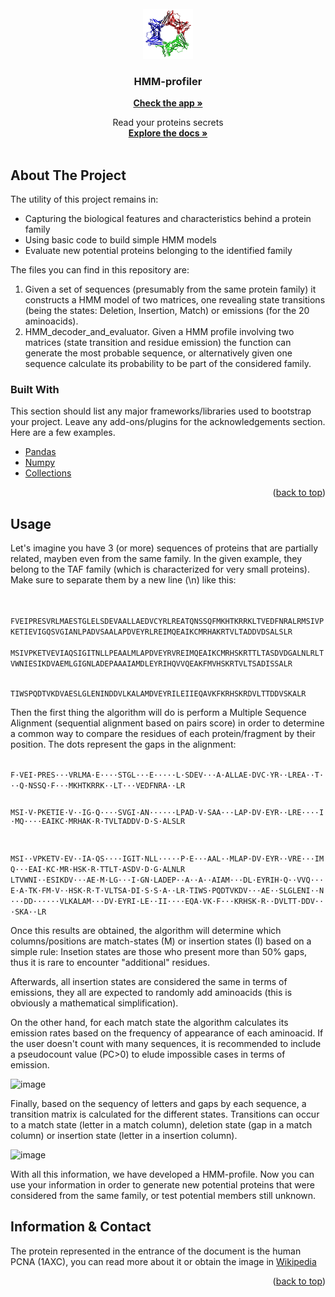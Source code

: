 <div id="top"></div>



<!-- PROJECT LOGO -->
<br />
<div align="center">
  <a href="https://github.com/othneildrew/Best-README-Template">
    <img src="protein_1axc.png" alt="Logo" width="80" height="80">
  </a>

  <h3 align="center">HMM-profiler</h3>
  
  <a href="https://share.streamlit.io/gero1999/code/main/streamlit/prot-profiler-app/app.py"><strong>Check the app »</strong></a>

  <p align="center">
    Read your proteins secrets
    <br />
    <a href="https://github.com/Gero1999/code/edit/main/Python/HMM_profile_analyser"><strong>Explore the docs »</strong></a>
    <br />
    <br />
  </p>
</div>




<!-- ABOUT THE PROJECT -->
## About The Project

The utility of this project remains in:
* Capturing the biological features and characteristics behind a protein family
* Using basic code to build simple HMM models
* Evaluate new potential proteins belonging to the identified family

The files you can find in this repository are:
1) Given a set of sequences (presumably from the same protein family) it constructs a HMM model of two matrices, one revealing state transitions (being the states: Deletion, Insertion, Match) or emissions (for the 20 aminoacids).
2) HMM_decoder_and_evaluator. Given a HMM profile involving two matrices (state transition and residue emission) the function can generate the most probable sequence, or alternatively given one sequence calculate its probability to be part of the considered family.





### Built With

This section should list any major frameworks/libraries used to bootstrap your project. Leave any add-ons/plugins for the acknowledgements section. Here are a few examples.

* [Pandas]()
* [Numpy]()
* [Collections]()


<p align="right">(<a href="#top">back to top</a>)</p>





<!-- USAGE EXAMPLES -->
## Usage

Let's imagine you have 3 (or more) sequences of proteins that are partially related, mayben even from the same family. In the given example, they belong to the TAF family (which is characterized for very small proteins). Make sure to separate them by a new line (\n) like this:

<code>
  FVEIPRESVRLMAESTGLELSDEVAALLAEDVCYRLREATQNSSQFMKHTKRRKLTVEDFNRALRMSIVPKETIEVIGQSVGIANLPADVSAALAPDVEYRLREIMQEAIKCMRHAKRTVLTADDVDSALSLR
                         MSIVPKETVEVIAQSIGITNLLPEAALMLAPDVEYRVREIMQEAIKCMRHSKRTTLTASDVDGALNLRLTVWNIESIKDVAEMLGIGNLADEPAAAIAMDLEYRIHQVVQEAKFMVHSKRTVLTSADISSALR

TIWSPQDTVKDVAESLGLENINDDVLKALAMDVEYRILEIIEQAVKFKRHSKRDVLTTDDVSKALR
</code>

Then the first thing the algorithm will do is perform a Multiple Sequence Alignment (sequential alignment based on pairs score) in order to determine a common way to compare the residues of each protein/fragment by their position. The dots represent the gaps in the alignment:

<code>
F·VEI·PRES···VRLMA·E····STGL···E·····L·SDEV···A·ALLAE·DVC·YR··LREA··T···Q·NSSQ·F···MKHTKRRK··LT···VEDFNRA··LR

MSI·V·PKETIE·V··IG·Q····SVGI·AN······LPAD·V·SAA···LAP·DV·EYR··LRE····I·MQ····EAIKC·MRHAK·R·TVLTADDV·D·S·ALSLR

MSI··VPKETV·EV··IA·QS····IGIT·NLL·····P·E···AAL··MLAP·DV·EYR··VRE···IMQ···EAI·KC·MR·HSK·R·TTLT·ASDV·D·G·ALNLR
  LTVWNI··ESIKDV···AE·M·LG···I·GN·LADEP··A··A··AIAM···DL·EYRIH·Q··VVQ···E·A·TK·FM·V··HSK·R·T·VLTSA·DI·S·S·A··LR·TIWS·PQDTVKDV···AE··SLGLENI··N···DD······VLKALAM···DV·EYRI·LE··II····EQA·VK·F···KRHSK·R··DVLTT·DDV···SKA··LR
</code>

Once this results are obtained, the algorithm will determine which columns/positions are match-states (M) or insertion states (I) based on a simple rule: Insetion states are those who present more than 50% gaps, thus it is rare to encounter "additional" residues. 

Afterwards, all insertion states are considered the same in terms of emissions, they all are expected to randomly add aminoacids (this is obviously a mathematical simplification).

On the other hand, for each match state the algorithm calculates its emission rates based on the frequency of appearance of each aminoacid. If the user doesn't count with many sequences, it is recommended to include a pseudocount value (PC>0) to elude impossible cases in terms of emission.

![image](https://user-images.githubusercontent.com/68994823/184028216-65de0850-4e13-49c1-959d-8d54682b31cc.png)

Finally, based on the sequency of letters and gaps by each sequence, a transition matrix is calculated for the different states. Transitions can occur to a match state (letter in a match column), deletion state (gap in a match column) or insertion state (letter in a insertion column).

![image](https://user-images.githubusercontent.com/68994823/184028097-29240fc0-a664-459a-b37c-673d1245d689.png)

With all this information, we have developed a HMM-profile. Now you can use your information in order to generate new potential proteins that were considered from the same family, or test potential members still unknown. 




<!-- ADDITIONALLY -->
## Information & Contact

The protein represented in the entrance of the document is the human PCNA (1AXC), you can read more about it or obtain the image in [Wikipedia](https://da.wikipedia.org/wiki/Fil:1axc_tricolor.png)


<p align="right">(<a href="#top">back to top</a>)</p>


